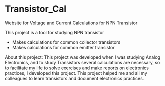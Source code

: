 # Transistor_Cal
Website for Voltage and Current Calculations for NPN Transistor

This project is a tool for studying NPN transistor
- Makes calculations for common collector transistors
- Makes calculations for common emitter transistor

About this project:
This project was developed when I was studying Analog Electronics, and to study Transistors several calculations are necessary, so to facilitate
my life to solve exercises and make reports on electronics practices, I developed this project. This project helped me and all my colleagues to
learn transistors and document electronics practices.
